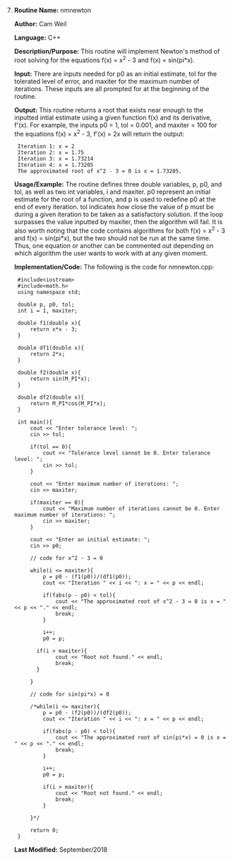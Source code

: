 7. **Routine Name:**           nmnewton

   **Author:** Cam Weil

   **Language:** C++

   **Description/Purpose:** This routine will implement Newton's method of root solving for the equations f(x) = x<sup>2</sup> - 3 and f(x) = sin(pi*x).

   **Input:** There are inputs needed for p0 as an initial estimate, tol for the tolerated level of error, and maxiter for the maximum number of iterations. These inputs are all prompted for at the beginning of the routine.

   **Output:** This routine returns a root that exists near enough to the inputted intial estimate using a given function f(x) and its derivative, f'(x). For example, the inputs p0 = 1, tol = 0.001, and maxiter = 100 for the equations f(x) = x<sup>2</sup> - 3, f'(x) = 2x will return the output:
  
        Iteration 1: x = 2
        Iteration 2: x = 1.75
        Iteration 3: x = 1.73214
        Iteration 4: x = 1.73205
        The approximated root of x^2 - 3 = 0 is x = 1.73205.

   **Usage/Example:** The routine defines three double variables, p, p0, and tol, as well as two int variables, i and maxiter. p0 represent an initial estimate for the root of a function, and p is used to redefine p0 at the end of every iteration. tol indicates how close the value of p must be during a given iteration to be taken as a satisfactory solution. If the loop surpasses the value inputted by maxiter, then the algorithm will fail. It is also worth noting that the code contains algorithms for both f(x) = x<sup>2</sup> - 3 and f(x) = sin(pi*x), but the two should not be run at the same time. Thus, one equation or another can be commented out depending on which algorithm the user wants to work with at any given moment.

   **Implementation/Code:** The following is the code for nmnewton.cpp:

        #include<iostream>
        #include<math.h>
        using namespace std;

        double p, p0, tol;
        int i = 1, maxiter;

        double f1(double x){
            return x*x - 3;
        }

        double df1(double x){
            return 2*x;
        }

        double f2(double x){
            return sin(M_PI*x);
        }

        double df2(double x){
            return M_PI*cos(M_PI*x);
        }

        int main(){
            cout << "Enter tolerance level: ";
            cin >> tol;
    
            if(tol == 0){
                cout << "Tolerance level cannot be 0. Enter tolerance level: ";
                cin >> tol;
            }
    
            cout << "Enter maximum number of iterations: ";
            cin >> maxiter;
    
            if(maxiter == 0){
                cout << "Maximum number of iterations cannot be 0. Enter maximum number of iterations: ";
                cin >> maxiter;
            }
    
            cout << "Enter an initial estimate: ";
            cin >> p0;
    
            // code for x^2 - 3 = 0
    
            while(i <= maxiter){
                p = p0 - (f1(p0))/(df1(p0));
                cout << "Iteration " << i << ": x = " << p << endl;
        
                if(fabs(p - p0) < tol){
                    cout << "The approximated root of x^2 - 3 = 0 is x = " << p << "." << endl;
                    break;
                }
        
                i++;
                p0 = p;
        
              if(i > maxiter){
                    cout << "Root not found." << endl;
                    break;
              }
        
            }
    
            // code for sin(pi*x) = 0
    
            /*while(i <= maxiter){
                p = p0 - (f2(p0))/(df2(p0));
                cout << "Iteration " << i << ": x = " << p << endl;
     
                if(fabs(p - p0) < tol){
                    cout << "The approximated root of sin(pi*x) = 0 is x = " << p << "." << endl;
                    break;
                }
     
                i++;
                p0 = p;
     
                if(i > maxiter){
                    cout << "Root not found." << endl;
                    break;
                }
     
            }*/
    
            return 0;
        }
 
   **Last Modified:** September/2018
